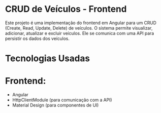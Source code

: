 # CRUD de Veículos - Frontend

Este projeto é uma implementação do frontend em Angular para um CRUD (Create, Read, Update, Delete) de veículos. O sistema permite visualizar, adicionar, atualizar e excluir veículos. Ele se comunica com uma API para persistir os dados dos veículos.

# Tecnologias Usadas
# Frontend:
* Angular
* HttpClientModule (para comunicação com a API)
* Material Design (para componentes de UI)

